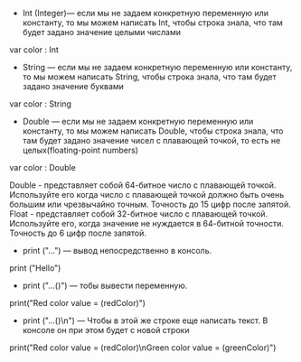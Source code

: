 - Int (Integer)— если мы не задаем конкретную переменную или константу, то мы можем написать Int, чтобы строка знала, что там будет задано значение целыми числами

var color : Int

- String — если мы не задаем конкретную переменную или константу, то мы можем написать String, чтобы строка знала, что там будет задано значение буквами

var color : String 

- Double — если мы не задаем конкретную переменную или константу, то мы можем написать Double, чтобы строка знала, что там будет задано значение чисел с плавающей точкой, то есть не целых(floating-point numbers)

var color : Double

Double - представляет собой 64-битное число с плавающей точкой. Используйте его когда число с плавающей точкой должно быть очень большим или чрезвычайно точным. Точность до 15 цифр после запятой.
Float - представляет собой 32-битное число с плавающей точкой. Используйте его, когда значение не нуждается в 64-битной точности. Точность до 6 цифр после запятой.

- print ("...")  — вывод непосредственно в консоль.


print ("Hello") 

- print ("...\()") — тобы вывести переменную.


print("Red color value = \(redColor)")

- print ("...\()\n") — Чтобы в этой же строке еще написать текст. В консоле он при этом будет с новой строки

print("Red color value = \(redColor)\nGreen color value = \(greenColor)")
